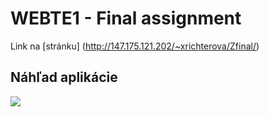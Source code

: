 # WEBTE1 - Final assignment

Link na [stránku] (http://147.175.121.202/~xrichterova/Zfinal/)

## Náhľad aplikácie
![](https://scontent.fbts7-1.fna.fbcdn.net/v/t1.15752-9/133302657_691407825069663_3381348692607255100_n.png?_nc_cat=105&ccb=2&_nc_sid=ae9488&_nc_ohc=Rl1e9UBDgIQAX8JO65T&_nc_ht=scontent.fbts7-1.fna&oh=dec8ca6d597abbbf087f85de7fc8bf75&oe=600E09B8)

